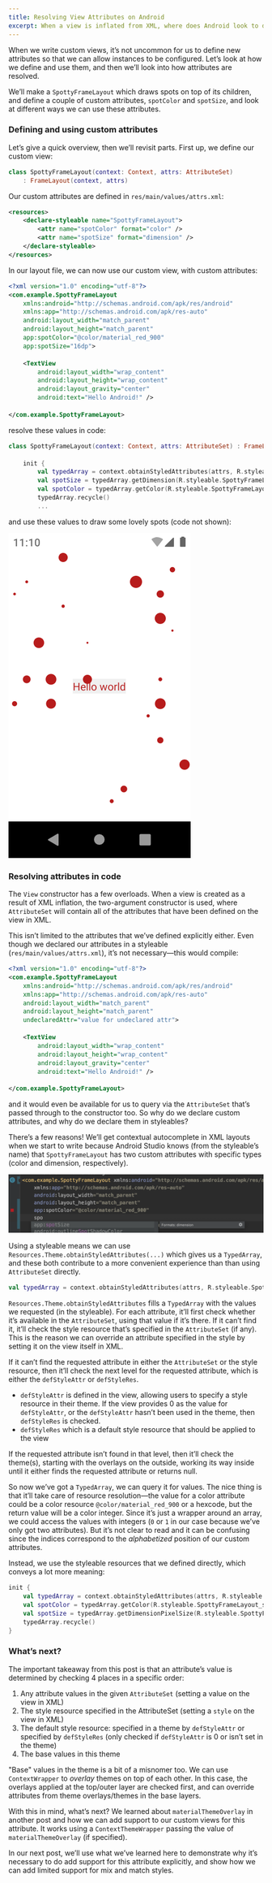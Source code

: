 ```yaml
---
title: Resolving View Attributes on Android
excerpt: When a view is inflated from XML, where does Android look to determine the value of the view's attributes? We’ll go through an example showing how to define and use custom attributes, and how Android will resolve them when the view is inflated.
---
```


When we write custom views, it’s not uncommon for us to define new attributes so that we can allow instances to be configured. Let’s look at how we define and use them, and then we’ll look into how attributes are resolved.

We’ll make a `SpottyFrameLayout` which draws spots on top of its children, and define a couple of custom attributes, `spotColor` and `spotSize`, and look at different ways we can use these attributes.

### Defining and using custom attributes

Let’s give a quick overview, then we’ll revisit parts. First up, we define our custom view:

```kotlin
class SpottyFrameLayout(context: Context, attrs: AttributeSet)
    : FrameLayout(context, attrs)
```

Our custom attributes are defined in `res/main/values/attrs.xml`:

```xml
<resources>
    <declare-styleable name="SpottyFrameLayout">
        <attr name="spotColor" format="color" />
        <attr name="spotSize" format="dimension" />
    </declare-styleable>
</resources>
```

In our layout file, we can now use our custom view, with custom attributes:

```xml
<?xml version="1.0" encoding="utf-8"?>
<com.example.SpottyFrameLayout   
    xmlns:android="http://schemas.android.com/apk/res/android"
    xmlns:app="http://schemas.android.com/apk/res-auto"
    android:layout_width="match_parent"
    android:layout_height="match_parent"
    app:spotColor="@color/material_red_900"
    app:spotSize="16dp">

    <TextView
        android:layout_width="wrap_content"
        android:layout_height="wrap_content"
        android:layout_gravity="center"
        android:text="Hello Android!" />

</com.example.SpottyFrameLayout>
```

resolve these values in code:

```kotlin
class SpottyFrameLayout(context: Context, attrs: AttributeSet) : FrameLayout(context, attrs) {

    init {
        val typedArray = context.obtainStyledAttributes(attrs, R.styleable.SpottyFrameLayout)
        val spotSize = typedArray.getDimension(R.styleable.SpottyFrameLayout_spotSize, 0f)
        val spotColor = typedArray.getColor(R.styleable.SpottyFrameLayout_spotColor, 0)
        typedArray.recycle()
        ...
```

and use these values to draw some lovely spots (code not shown):

![](/images/resolving-view-attrs/spotty_framelayout.png)

### Resolving attributes in code

The `View` constructor has a few overloads. When a view is created as a result of XML inflation, the two-argument constructor is used, where `AttributeSet` will contain all of the attributes that have been defined on the view in XML.

This isn’t limited to the attributes that we’ve defined explicitly either. Even though we declared our attributes in a styleable (`res/main/values/attrs.xml`), it’s not necessary—this would compile:

```xml
<?xml version="1.0" encoding="utf-8"?>
<com.example.SpottyFrameLayout 
    xmlns:android="http://schemas.android.com/apk/res/android"
    xmlns:app="http://schemas.android.com/apk/res-auto"
    android:layout_width="match_parent"
    android:layout_height="match_parent"
    undeclaredAttr="value for undeclared attr">

    <TextView
        android:layout_width="wrap_content"
        android:layout_height="wrap_content"
        android:layout_gravity="center"
        android:text="Hello Android!" />

</com.example.SpottyFrameLayout>
```

and it would even be available for us to query via the `AttributeSet` that’s passed through to the constructor too. So why do we declare custom attributes, and why do we declare them in styleables?

There’s a few reasons! We’ll get contextual autocomplete in XML layouts when we start to write because Android Studio knows (from the styleable’s name) that `SpottyFrameLayout` has two custom attributes with specific types (color and dimension, respectively).

![](/images/resolving-view-attrs/attr_autocomplete.png)

Using a styleable means we can use `Resources.Theme.obtainStyledAttributes(...)` which gives us a `TypedArray`, and these both contribute to a more convenient experience than than using `AttributeSet` directly.

```kotlin
val typedArray = context.obtainStyledAttributes(attrs, R.styleable.SpottyFrameLayout)
```

`Resources.Theme.obtainStyledAttributes` fills a `TypedArray` with the values we requested (in the styleable). For each attribute, it’ll first check whether it’s available in the `AttributeSet`, using that value if it’s there. If it can’t find it, it’ll check the style resource that’s specified in the `AttributeSet` (if any). This is the reason we can override an attribute specified in the style by setting it on the view itself in XML.

If it can’t find the requested attribute in either the `AttributeSet` or the style resource, then it’ll check the next level for the requested attribute, which is either the `defStyleAttr` or `defStyleRes`.

- `defStyleAttr` is defined in the view, allowing users to specify a style resource in their theme. If the view provides 0 as the value for `defStyleAttr`, or the `defStyleAttr` hasn’t been used in the theme, then `defStyleRes` is checked.
- `defStyleRes` which is a default style resource that should be applied to the view

If the requested attribute isn’t found in that level, then it’ll check the theme(s), starting with the overlays on the outside, working its way inside until it either finds the requested attribute or returns null.

So now we’ve got a `TypedArray`, we can query it for values. The nice thing is that it’ll take care of resource resolution—the value for a color attribute could be a color resource `@color/material_red_900` or a hexcode, but the return value will be a color integer. Since it’s just a wrapper around an array, we could access the values with integers (`0` or `1` in our case because we’ve only got two attributes). But it’s not clear to read and it can be confusing since the indices correspond to the _alphabetized_ position of our custom attributes.

Instead, we use the styleable resources that we defined directly, which conveys a lot more meaning:

```kotlin
init {
    val typedArray = context.obtainStyledAttributes(attrs, R.styleable.SpottyFrameLayout)
    val spotColor = typedArray.getColor(R.styleable.SpottyFrameLayout_spotColor, 0)
    val spotSize = typedArray.getDimensionPixelSize(R.styleable.SpottyFrameLayout_spotSize, 0)
    typedArray.recycle()
}
```

### What’s next?

The important takeaway from this post is that an attribute’s value is determined by checking 4 places in a specific order:

1. Any attribute values in the given `AttributeSet` (setting a value on the view in XML)
2. The style resource specified in the AttributeSet (setting a `style` on the view in XML)
3. The default style resource: specified in a theme by `defStyleAttr` or specified by `defStyleRes` (only checked if `defStyleAttr` is 0 or isn’t set in the theme)
4. The base values in this theme

"Base" values in the theme is a bit of a misnomer too. We can use `ContextWrapper` to _overlay_ themes on top of each other. In this case, the overlays applied at the top/outer layer are checked first, and can override attributes from theme overlays/themes in the base layers.

With this in mind, what’s next? We learned about `materialThemeOverlay` in another post and how we can add support to our custom views for this attribute. It works using a `ContextThemeWrapper` passing the value of `materialThemeOverlay` (if specified).

In our next post, we’ll use what we’ve learned here to demonstrate why it’s necessary to do add support for this attribute explicitly, and show how we can add limited support for mix and match styles.
